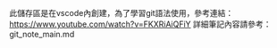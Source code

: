 此儲存區是在vscode內創建，為了學習git語法使用，參考連結：https://www.youtube.com/watch?v=FKXRiAiQFiY
詳細筆記內容請參考：git_note_main.md
